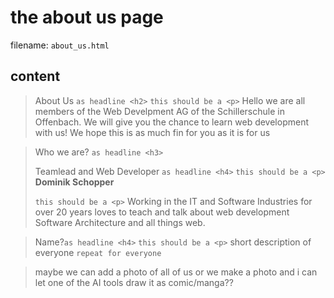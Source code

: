 # the about us page

filename: `about_us.html`

## content

> About Us `as headline <h2>`
> `this should be a <p>` Hello we are all members of the Web Develpment AG of the Schillerschule in Offenbach.
> We will give you the chance to learn web development with us!
> We hope this is as much fin for you as it is for us

> Who we are? `as headline <h3>`
>
> Teamlead and Web Developer `as headline <h4>`
> `this should be a <p>` **Dominik Schopper**
>
> `this should be a <p>` Working in the IT and Software Industries for over 20 years
> loves to teach and talk about web development
> Software Architecture and all things web.

> Name?`as headline <h4>`
> `this should be a <p>` short description of everyone `repeat for everyone`

> maybe we can add a photo of all of us or we make a photo and i can
> let one of the AI tools draw it as comic/manga??
